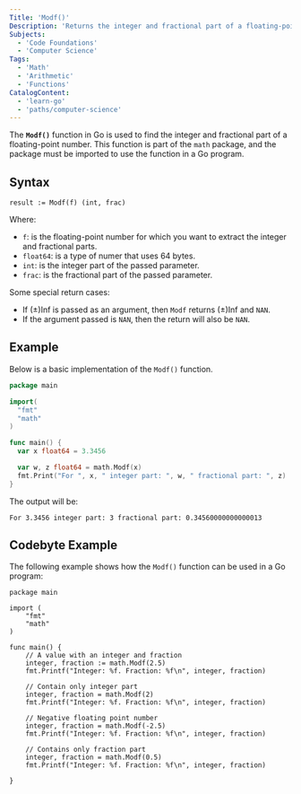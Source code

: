 ```yaml
---
Title: 'Modf()'
Description: 'Returns the integer and fractional part of a floating-point number.'
Subjects:
  - 'Code Foundations'
  - 'Computer Science'
Tags:
  - 'Math'
  - 'Arithmetic'
  - 'Functions'
CatalogContent:
  - 'learn-go'
  - 'paths/computer-science'
---
```


The **`Modf()`** function in Go is used to find the integer and fractional part of a floating-point number. This function is part of the `math` package, and the package must be imported to use the function in a Go program.

## Syntax

```pseudo
result := Modf(f) (int, frac)
```

Where:

- `f`: is the floating-point number for which you want to extract the integer and fractional parts.
- `float64`: is a type of numer that uses 64 bytes.
- `int`: is the integer part of the passed parameter.
- `frac`: is the fractional part of the passed parameter.

Some special return cases:

- If (±)Inf is passed as an argument, then `Modf` returns (±)Inf and `NAN`.
- If the argument passed is `NAN`, then the return will also be `NAN`.

## Example

Below is a basic implementation of the `Modf()` function.

```go
package main

import(
  "fmt"
  "math"
)

func main() {
  var x float64 = 3.3456

  var w, z float64 = math.Modf(x)
  fmt.Print("For ", x, " integer part: ", w, " fractional part: ", z)
}
```

The output will be:

```shell
For 3.3456 integer part: 3 fractional part: 0.34560000000000013
```

## Codebyte Example

The following example shows how the `Modf()` function can be used in a Go program:

```codebyte/golang
package main

import (
    "fmt"
    "math"
)

func main() {
    // A value with an integer and fraction
    integer, fraction := math.Modf(2.5)
    fmt.Printf("Integer: %f. Fraction: %f\n", integer, fraction)

    // Contain only integer part
    integer, fraction = math.Modf(2)
    fmt.Printf("Integer: %f. Fraction: %f\n", integer, fraction)

    // Negative floating point number
    integer, fraction = math.Modf(-2.5)
    fmt.Printf("Integer: %f. Fraction: %f\n", integer, fraction)

    // Contains only fraction part
    integer, fraction = math.Modf(0.5)
    fmt.Printf("Integer: %f. Fraction: %f\n", integer, fraction)

}
```
